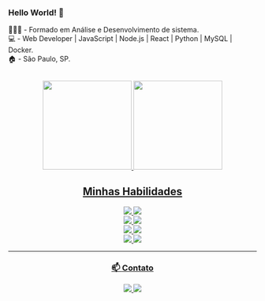 ### Hello World! 👋 

👨🏻‍🎓 - Formado em Análise e Desenvolvimento de sistema. <br>
💻 - Web Developer | JavaScript | Node.js | React | Python | MySQL | Docker. <br>
🏠 - São Paulo, SP. <br>
##
<div align="center">
<div>
  <a href="github.com/CaiqueRodrigues98">
  <img height="180em" src="https://github-readme-stats.vercel.app/api?username=CaiqueRodrigues98&show_icons=true&theme=dark&include_all_commits=true&count_private=true"/>
  <img height="180em" src="https://github-readme-stats.vercel.app/api/top-langs/?username=CaiqueRodrigues98&layout=compact&langs_count=7&theme=dark"/>
<div>
  
<h2 align="center">Minhas Habilidades</h2>

<p align="center">
  <img src="https://img.shields.io/badge/.NET8-512BD4?style=for-the-badge&logo=dotnet&logoColor=white" />
  <img src="https://img.shields.io/badge/C%23-68217A?style=for-the-badge&logo=csharp&logoColor=white" />
  <br/>
  <img src="https://img.shields.io/badge/Node.js-339933?style=for-the-badge&logo=nodedotjs&logoColor=white" />
  <img src="https://img.shields.io/badge/JAVASCRIPT-F7DF1E?style=for-the-badge&logo=javascript&logoColor=black" />
  <br/>
  <img src="https://img.shields.io/badge/WebAPI-00599C?style=for-the-badge" />
  <img src="https://img.shields.io/badge/SQL Server-CC2927?style=for-the-badge&logo=microsoftsqlserver&logoColor=white" />
  <br/>
  <img src="https://img.shields.io/badge/Docker-2496ED?style=for-the-badge&logo=docker&logoColor=white" />
  <img src="https://img.shields.io/badge/AZURE-0078D4?style=for-the-badge&logo=microsoftazure&logoColor=white" />
</p>

---

### 📫 **Contato**
<p align="center">
  <a href="https://github.com/SEU_USUARIO">
    <img src="https://img.shields.io/badge/GITHUB-100000?style=for-the-badge&logo=github&logoColor=white" />
  </a>
  <a href="(https://www.linkedin.com/in/caique-rodrigues-30a0b31a8/)">
    <img src="https://img.shields.io/badge/LINKEDIN-0077B5?style=for-the-badge&logo=linkedin&logoColor=white" />
  </a>
</p>

